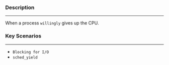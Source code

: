 ### Description
---
When a process `willingly` gives up the CPU.

### Key Scenarios
---
- `Blocking for I/O`
- `sched_yield`
